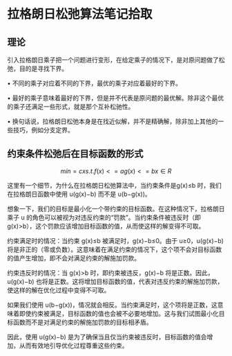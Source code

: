 # 拉格朗日松弛算法笔记拾取

## 理论

引入拉格朗日乘子把一个问题进行变形，在给定乘子的情况下，是对原问题做了松弛，目的是寻找下界。

• 不同的乘子对应着不同的下界，最优的乘子对应着最好的下界。

• 最好的乘子意味着最好的下界，但是并不代表是原问题的最优解。除非这个最优的乘子还满足一些形式，就是那个互补松驰性。

• 换句话说，拉格朗日松弛本身是在找近似解，并不是精确解，除非加上其他的一些技巧，例如分支定界。

## 约束条件松弛后在目标函数的形式

$$
min = c x
s.t. f(x) <= a
     g(x) <= b
     x \in R
$$


这里有一个细节，为什么在拉格朗日松弛算法中，当约束条件是g(x)≤b 时，我们在拉格朗日函数中使用 u(g(x)−b) 而不是 u(b−g(x))。

想象一下，我们的目标是最小化一个带约束的目标函数。在这种情况下，拉格朗日乘子 u 的角色可以被视为对违反约束的“罚款”。当约束条件被违反时（即
g(x)>b），这个罚款应该增加目标函数的值，从而使这样的解变得不可取。

约束满足时的情况：当约束 g(x)≤b 被满足时，g(x)−b≤0。由于 u≥0，u(g(x)−b) 将是非正的（零或负数）。这意味着在满足约束的情况下，这个项不会对目标函数的值产生增加，即不会对满足约束的解施加罚款。

约束违反时的情况：当 g(x)>b 时，即约束被违反，g(x)−b 将是正数。因此，u(g(x)−b) 也将是正数。这将增加目标函数的值，代表对违反约束的解施加罚款，使这样的解在优化过程中变得不可取。

如果我们使用 u(b−g(x))，情况就会相反。当约束满足时，这个项将是正数，这意味着即使约束被满足，目标函数的值也会被不必要地增加。这与我们试图最小化目标函数而不是对满足约束的解施加罚款的目标相矛盾。

因此，使用 u(g(x)−b) 是为了确保当且仅当约束被违反时，目标函数的值会增加，从而有效地引导优化过程尊重这些约束。

